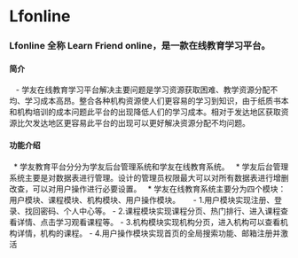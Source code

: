 # Lfonline
### Lfonline 全称 Learn Friend online，是一款在线教育学习平台。

#### 简介
    - 学友在线教育学习平台解决主要问题是学习资源获取困难、教学资源分配不均、学习成本高昂。整合各种机构资源使人们更容易的学习到知识，由于纸质书本和机构培训的成本问题此平台的出现降低人们的学习成本。相对于发达地区获取资源比欠发达地区更容易此平台的出现可以更好解决资源分配不均问题。
    
#### 功能介绍
   * 学友教育平台分分为学友后台管理系统和学友在线教育系统。
   * 学友后台管理系统主要是对数据表进行管理。设计的管理员权限最大可以对所有数据表进行增删改查，可以对用户操作进行必要设置。
   * 学友在线教育系统主要分为四个模块：用户模块、课程模块、机构模块、用户操作模块。
      - 1.用户模块实现注册、登录、找回密码、个人中心等。
      - 2.课程模块实现课程分页、热门排行、进入课程查看详情、点击学习观看课程等。
      - 3.机构模块实现机构分页，进入机构可以查看机构详情，机构的课程。
      - 4.用户操作模块实现首页的全局搜索功能、邮箱注册并激活
